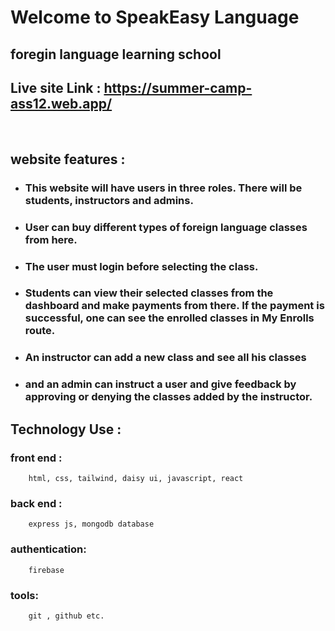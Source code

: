 
# Welcome to SpeakEasy Language


## foregin language learning school

## Live site Link : https://summer-camp-ass12.web.app/
<br>

## website features : 

- ### This website will have users in three roles. There will be students, instructors and admins.
- ### User can buy different types of foreign language classes from here.
- ### The user must login before selecting the class.
- ###   Students can view their selected classes from the dashboard and make payments from there. If the payment is successful, one can see the enrolled classes in My Enrolls route.
- ### An instructor can add a new class and see all his classes
- ### and an admin can instruct a user and give feedback by approving or denying the classes added by the instructor. 

   

## Technology Use : 
### front end : 
        html, css, tailwind, daisy ui, javascript, react
### back end : 
        express js, mongodb database
### authentication: 
        firebase
### tools: 
        git , github etc.
